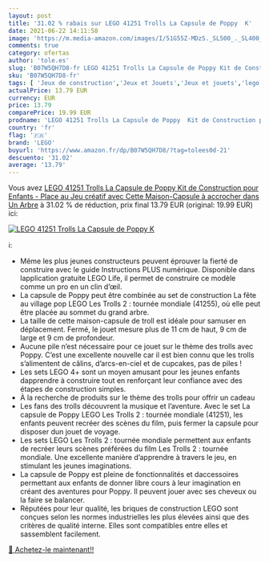 ```yaml
---
layout: post
title: '31.02 % rabais sur LEGO 41251 Trolls La Capsule de Poppy  K'
date: 2021-06-22 14:11:58
image: 'https://m.media-amazon.com/images/I/51G55Z-MDzS._SL500_._SL400_.jpg'
comments: true
category: ofertas
author: 'tole.es'
slug: 'B07W5QH7D8-fr LEGO 41251 Trolls La Capsule de Poppy Kit de Construction...'
sku: 'B07W5QH7D8-fr'
tags: [ 'Jeux de construction','Jeux et Jouets','Jeux et jouets','lego', ]
actualPrice: 13.79 EUR
currency: EUR
price: 13.79
comparePrice: 19.99 EUR
prodname: 'LEGO 41251 Trolls La Capsule de Poppy  Kit de Construction pour Enfants - Place au Jeu créatif avec Cette Maison-Capsule à accrocher dans Un Arbre'
country: 'fr'
flag: '🇫🇷'
brand: 'LEGO'
buyurl: 'https://www.amazon.fr/dp/B07W5QH7D8/?tag=tolees0d-21'
descuento: '31.02'
average: '13.79'
---
```


Vous avez [LEGO 41251 Trolls La Capsule de Poppy  Kit de Construction pour Enfants - Place au Jeu créatif avec Cette Maison-Capsule à accrocher dans Un Arbre](https://www.amazon.fr/dp/B07W5QH7D8/?tag=tolees0d-21)  à  31.02 % de réduction, prix final  13.79 EUR (original: 19.99 EUR) ici:

[![LEGO 41251 Trolls La Capsule de Poppy  K](https://m.media-amazon.com/images/I/51G55Z-MDzS._SL500_._SL400_.jpg)](https://www.amazon.fr/dp/B07W5QH7D8/?tag=tolees0d-21)

ℹ️:

- Même les plus jeunes constructeurs peuvent éprouver la fierté de construire avec le guide Instructions PLUS numérique. Disponible dans lapplication gratuite LEGO Life, il permet de construire ce modèle comme un pro en un clin d’œil.
- La capsule de Poppy peut être combinée au set de construction La fête au village pop LEGO Les Trolls 2 : tournée mondiale (41255), où elle peut être placée au sommet du grand arbre.
- La taille de cette maison-capsule de troll est idéale pour samuser en déplacement. Fermé, le jouet mesure plus de 11 cm de haut, 9 cm de large et 9 cm de profondeur.
- Aucune pile n’est nécessaire pour ce jouet sur le thème des trolls avec Poppy. C’est une excellente nouvelle car il est bien connu que les trolls s’alimentent de câlins, d’arcs-en-ciel et de cupcakes, pas de piles !
- Les sets LEGO 4+ sont un moyen amusant pour les jeunes enfants dapprendre à construire tout en renforçant leur confiance avec des étapes de construction simples.
- À la recherche de produits sur le thème des trolls pour offrir un cadeau
- Les fans des trolls découvrent la musique et l’aventure. Avec le set La capsule de Poppy LEGO Les Trolls 2 : tournée mondiale (41251), les enfants peuvent recréer des scènes du film, puis fermer la capsule pour disposer dun jouet de voyage.
- Les sets LEGO Les Trolls 2 : tournée mondiale permettent aux enfants de recréer leurs scènes préférées du film Les Trolls 2 : tournée mondiale. Une excellente manière d’apprendre à travers le jeu, en stimulant les jeunes imaginations.
- La capsule de Poppy est pleine de fonctionnalités et daccessoires permettant aux enfants de donner libre cours à leur imagination en créant des aventures pour Poppy. Il peuvent jouer avec ses cheveux ou la faire se balancer.
- Réputées pour leur qualité, les briques de construction LEGO sont conçues selon les normes industrielles les plus élevées ainsi que des critères de qualité interne. Elles sont compatibles entre elles et sassemblent facilement.

[🛒 Achetez-le maintenant!!](https://www.amazon.fr/dp/B07W5QH7D8/?tag=tolees0d-21)
